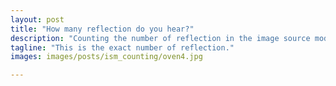 ```yaml
---
layout: post
title: "How many reflection do you hear?"
description: "Counting the number of reflection in the image source model."
tagline: "This is the exact number of reflection."
images: images/posts/ism_counting/oven4.jpg

---
```


